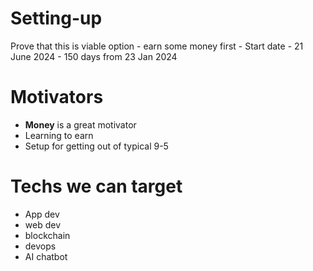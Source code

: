 # Setting-up
Prove that this is viable option - earn some money first - Start date - 21 June 2024 - 150 days from 23 Jan 2024

# Motivators
- **Money** is a great motivator
- Learning to earn
- Setup for getting out of typical 9-5

# Techs we can target 
- App dev
- web dev
- blockchain
- devops
- AI chatbot
